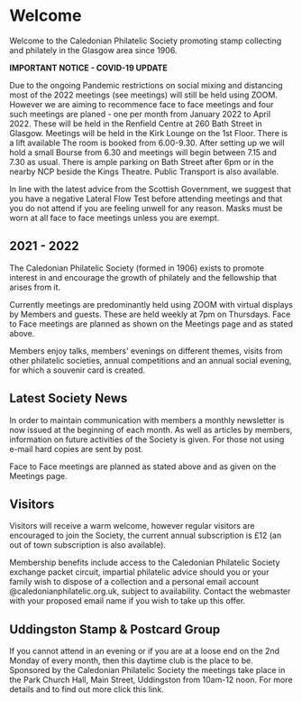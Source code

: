 # Welcome

Welcome to the Caledonian Philatelic Society promoting stamp collecting and philately in the Glasgow area since 1906.

**IMPORTANT NOTICE - COVID-19 UPDATE**

Due to the ongoing Pandemic restrictions on social mixing and distancing most of the 2022 meetings (see meetings) will still be held using ZOOM. However we are aiming to recommence face to face meetings and four such meetings are planed - one per month from January 2022 to April 2022. These will be held in the Renfield Centre at 260 Bath Street in Glasgow. Meetings will be held in the Kirk Lounge on the 1st Floor. There is a lift available The room is booked from 6.00-9.30. After setting up we will hold a small Bourse from 6.30 and meetings will begin between 7.15 and 7.30 as usual. There is ample parking on Bath Street after 6pm or in the nearby NCP beside the Kings Theatre. Public Transport is also available.

In line with the latest advice from the Scottish Government, we suggest that you have a negative Lateral Flow Test before attending meetings and that you do not attend if you are feeling unwell for any reason. Masks must be worn at all face to face meetings unless you are exempt.

## 2021 - 2022

The Caledonian Philatelic Society (formed in 1906) exists to promote interest in and encourage the growth of philately and the fellowship that arises from it.

Currently meetings are predominantly held using ZOOM with virtual displays by Members and guests. These are held weekly at 7pm on Thursdays.  Face to Face meetings are planned as shown on the Meetings page and as stated above. 

Members enjoy talks, members' evenings on different themes, visits from other philatelic societies, annual competitions and an annual social evening, for which a souvenir card is created.

## Latest Society News

In order to maintain communication with members a monthly newsletter is now issued at the beginning of each month. As well as articles by members, information on future activities of the Society is given. For those not using e-mail hard copies are sent by post.

Face to Face meetings are planned as stated above and as given on the Meetings page.

## Visitors

Visitors will receive a warm welcome, however regular visitors are encouraged to join the Society, the current annual subscription is &pound;12 (an out of town subscription is also available).

Membership benefits include access to the Caledonian Philatelic Society exchange packet circuit, impartial philatelic advice should you or your family wish to dispose of a collection and a personal email account @caledonianphilatelic.org.uk, subject to availability. Contact the webmaster with your proposed email name if you wish to take up this offer.

## Uddingston Stamp & Postcard Group

If you cannot attend in an evening or if you are at a loose end on the 2nd Monday of every month, then this daytime club is the place to be. Sponsored by the Caledonian Philatelic Society the meetings take place in the Park Church Hall, Main Street, Uddingston from 10am-12 noon. For more details and to find out more click this link.
